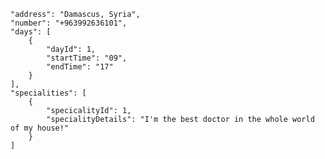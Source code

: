     "address": "Damascus, Syria",
    "number": "+963992636101",
    "days": [
        {
            "dayId": 1,
            "startTime": "09",
            "endTime": "17"
        }
    ],
    "specialities": [
        {
            "specicalityId": 1,
            "specialityDetails": "I'm the best doctor in the whole world of my house!"
        }
    ]


